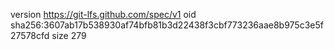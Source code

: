 version https://git-lfs.github.com/spec/v1
oid sha256:3607ab17b538930af74bfb81b3d22438f3cbf773236aae8b975c3e5f27578cfd
size 279
